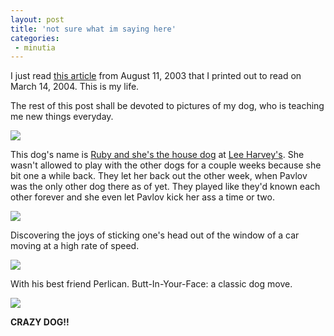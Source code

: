 ```yaml
---
layout: post
title: 'not sure what im saying here'
categories:
 - minutia
---
```


I just read <a href="http://boxesandarrows.com/archives/cognitive_psychology_ia_from_theory_to_practice.php">this article</a> from August 11, 2003 that I printed out to read on March 14, 2004. This is my life.

The rest of this post shall be devoted to pictures of my dog, who is teaching me new things everyday.

<img src="http://danielsjourney.com/blog/files/2005/05/pav3.jpg">

This dog's name is <a href="http://leeharveys.com/pages/dogday.html">Ruby and she's the house dog</a> at <a href="http://leeharveys.com/">Lee Harvey's</a>. She wasn't allowed to play with the other dogs for a couple weeks because she bit one a while back. They let her back out the other week, when Pavlov was the only other dog there as of yet. They played like they'd known each other 	forever and she even let Pavlov kick her ass a time or two.

<img src="http://danielsjourney.com/blog/files/2005/05/pav4.jpg">

Discovering the joys of sticking one's head out of the window of a car moving at a high rate of speed.

<img src="http://danielsjourney.com/blog/files/2005/05/pav6.jpg">

With his best friend Perlican. Butt-In-Your-Face: a classic dog move.

<img src="http://danielsjourney.com/blog/files/2005/05/pav7.jpg">

<strong>CRAZY DOG!!</strong>